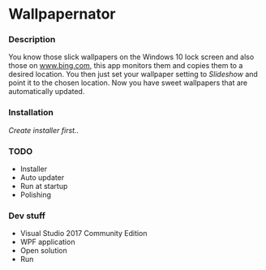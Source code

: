 # Wallpapernator

### Description
You know those slick wallpapers on the Windows 10 lock screen and also those on www.bing.com, 
this app monitors them and copies them to a desired location. You then just set your
wallpaper setting to _Slideshow_ and point it to the chosen location. Now you have sweet
wallpapers that are automatically updated.

### Installation
_Create installer first.._

### TODO
- Installer
- Auto updater
- Run at startup
- Polishing

### Dev stuff
- Visual Studio 2017 Community Edition
- WPF application
- Open solution
- Run
